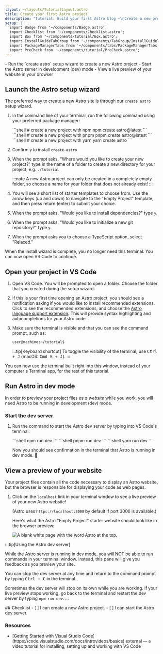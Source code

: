 ```yaml
---
layout: ~/layouts/TutorialLayout.astro
title: Create your first Astro project
description: "Tutorial: Build your first Astro blog —\nCreate a new project for the Astro tutorial and get ready to code"
setup: |
  import Badge from '~/components/Badge.astro';
  import Checklist from '~/components/Checklist.astro';
  import Box from '~/components/tutorial/Box.astro';
  import InstallGuideTabGroup from '~/components/TabGroup/InstallGuideTabGroup.astro';
  import PackageManagerTabs from '~/components/tabs/PackageManagerTabs.astro';
  import PreCheck from '~/components/tutorial/PreCheck.astro';
---
```


<PreCheck>
  - Run the `create astro` setup wizard to create a new Astro project
  - Start the Astro server in development (dev) mode
  - View a live preview of your website in your browser
</PreCheck>

## Launch the Astro setup wizard

The preferred way to create a new Astro site is through our `create astro` setup wizard.

1. In the command line of your terminal, run the following command using your preferred package manager:

    <PackageManagerTabs>
      <Fragment slot="npm">
      ```shell
      # create a new project with npm
      npm create astro@latest
      ```
      </Fragment>
      <Fragment slot="pnpm">
      ```shell
      # create a new project with pnpm
      pnpm create astro@latest
      ```
      </Fragment>
      <Fragment slot="yarn">
      ```shell
      # create a new project with yarn
      yarn create astro
      ```
      </Fragment>
    </PackageManagerTabs>

2. Confirm `y` to install `create-astro`
3. When the prompt asks, "Where would you like to create your new project?" type in the name of a folder to create a new directory for your project, e.g.
`./tutorial`

    :::note
    A new Astro project can only be created in a completely empty folder, so choose a name for your folder that does not already exist!
    :::

3. You will see a short list of starter templates to choose from. Use the arrow keys (up and down) to navigate to the "Empty Project" template, and then press return (enter) to submit your choice. 

4. When the prompt asks, "Would you like to install dependencies?" type `y`.

5. When the prompt asks, "Would you like to initialize a new git repository?" type `y`.

6. When the prompt asks you to choose a TypeScript option, select "Relaxed."

When the install wizard is complete, you no longer need this terminal. You can now open VS Code to continue.

## Open your project in VS Code

1. Open VS Code. You will be prompted to open a folder. Choose the folder that you created during the setup wizard.

2. If this is your first time opening an Astro project, you should see a notification asking if you would like to install recommended extensions. Click to see the recommended extensions, and choose the [Astro language support extension](https://marketplace.visualstudio.com/items?itemName=astro-build.astro-vscode). This will provide syntax highlighting and autocompletions for your Astro code.

3. Make sure the terminal is visible and that you can see the command prompt, such as:

    ```sh
    user@machine:~/tutorial$
    ```

    :::tip[Keyboard shortcut]
    To toggle the visibility of the terminal, use <kbd>Ctrl + J</kbd> (macOS: <kbd>Cmd ⌘ + J</kbd>).
    :::

You can now use the terminal built right into this window, instead of your computer's Terminal app, for the rest of this tutorial.



## Run Astro in dev mode

In order to preview your project files _as a website_ while you work, you will need Astro to be running in development (dev) mode.

### Start the dev server

1. Run the command to start the Astro dev server by typing into VS Code's terminal:

    <PackageManagerTabs>
      <Fragment slot="npm">
      ```shell
      npm run dev
      ```
      </Fragment>
      <Fragment slot="pnpm">
      ```shell
      pnpm run dev
      ```
      </Fragment>
      <Fragment slot="yarn">
      ```shell
      yarn run dev
      ```
      </Fragment>
    </PackageManagerTabs>

    Now you should see confirmation in the terminal that Astro is running in dev mode. 🚀

## View a preview of your website

Your project files contain all the code necessary to display an Astro website, but the browser is responsible for displaying your code as web pages.

1. Click on the `localhost` link in your terminal window to see a live preview of your new Astro website! 

    (Astro uses `https://localhost:3000` by default if port 3000 is available.)

    Here's what the Astro "Empty Project" starter website should look like in the browser preview:

    ![A blank white page with the word Astro at the top.](/tutorial/minimal.png)

:::tip[Using the Astro dev server]

While the Astro server is running in dev mode, you will NOT be able to run commands in your terminal window. Instead, this pane will give you feedback as you preview your site.

You can stop the dev server at any time and return to the command prompt by typing <kbd>Ctrl + C</kbd> in the terminal.

Sometimes the dev server will stop on its own while you are working. If your live preview stops working, go back to the terminal and restart the dev server by typing `npm run dev`.
:::

<Box icon="check-list">
## Checklist

<Checklist>
- [ ] I can create a new Astro project.
- [ ] I can start the Astro dev server.
</Checklist>
</Box>

### Resources

- <p>[Getting Started with Visual Studio Code](https://code.visualstudio.com/docs/introvideos/basics) <Badge>external</Badge> — a video tutorial for installing, setting up and working with VS Code</p>
